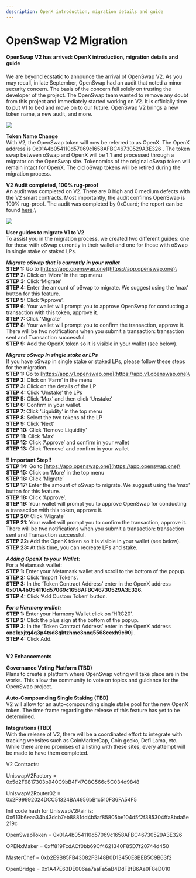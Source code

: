```yaml
---
description: OpenX introduction, migration details and guide
---
```


# OpenSwap V2 Migration

#### OpenSwap V2 has arrived: OpenX introduction, migration details and guide

We are beyond ecstatic to announce the arrival of OpenSwap V2. As you may recall, in late September, OpenSwap had an audit that noted a minor security concern. The basis of the concern fell solely on trusting the developer of the project. The OpenSwap team wanted to remove any doubt from this project and immediately started working on V2. It is officially time to put V1 to bed and move on to our future. OpenSwap V2 brings a new token name, a new audit, and more.

![](https://cdn-images-1.medium.com/max/716/1\*mkQmszJITvIE-gi7N74nuQ.png)

**Token Name Change**\
With V2, the OpenSwap token will now be referred to as OpenX. The OpenX address is 0x01A4b054110d57069c1658AFBC46730529A3E326 . The token swap between oSwap and OpenX will be 1:1 and processed through a migrator on the OpenSwap site. Tokenomics of the original oSwap token will remain intact for OpenX. The old oSwap tokens will be retired during the migration process.

**V2 Audit completed, 100% rug-proof**\
An audit was completed on V2. There are 0 high and 0 medium defects with the V2 smart contracts. Most importantly, the audit confirms OpenSwap is 100% rug-proof. The audit was completed by 0xGuard; the report can be found [here](https://github.com/0xGuard-com/audit-reports/blob/master/openswap\_v2/OpenSwapV2\_final-audit-report.pdf).\


![](https://cdn-images-1.medium.com/max/716/1\*v\_R3ZmkHUT0wTIFHqdHLyA.png)

**User guides to migrate V1 to V2**\
To assist you in the migration process, we created two different guides: one for those with oSwap currently in their wallet and one for those with oSwap in single stake or staked LPs.

_**Migrate oSwap that is currently in your wallet**_\
**STEP 1:** Go to [https://app.openswap.one](https://app.openswap.one)\
**STEP 2:** Click on ‘More’ in the top menu\
**STEP 3:** Click ‘Migrate’\
**STEP 4:** Enter the amount of oSwap to migrate. We suggest using the ‘max’ button for this feature.\
**STEP 5:** Click ‘Approve’. \
**STEP 6:** Your wallet will prompt you to approve OpenSwap for conducting a transaction with this token, approve it. \
**STEP 7:** Click ‘Migrate’\
**STEP 8:** Your wallet will prompt you to confirm the transaction, approve it. \
There will be two notifications when you submit a transaction: transaction sent and Transaction successful.\
**STEP 9:** Add the OpenX token so it is visible in your wallet (see below).

_**Migrate oSwap in single stake or LPs**_\
If you have oSwap in single stake or staked LPs, please follow these steps for the migration.\
**STEP 1:** Go to [https://app.v1.openswap.one](https://app.v1.openswap.one)\
**STEP 2:** Click on ‘Farm’ in the menu\
**STEP 3:** Click on the details of the LP\
**STEP 4:** Click ‘Unstake’ the LPs\
**STEP 5:** Click ‘Max’ and then click ‘Unstake’ \
**STEP 6:** Confirm in your wallet.\
**STEP 7:** Click ‘Liquidity’ in the top menu\
**STEP 8:** Select the two tokens of the LP\
**STEP 9:** Click ‘Next’\
**STEP 10:** Click ‘Remove Liquidity’\
**STEP 11:** Click ‘Max’\
**STEP 12:** Click ‘Approve’ and confirm in your wallet\
**STEP 13:** Click ‘Remove’ and confirm in your wallet

**!! Important Step!!** \
**STEP 14:** Go to [https://app.openswap.one](https://app.openswap.one)\
**STEP 15:** Click on ‘More’ in the top menu\
**STEP 16:** Click ‘Migrate’\
**STEP 17:** Enter the amount of oSwap to migrate. We suggest using the ‘max’ button for this feature.\
**STEP 18:** Click ‘Approve’. \
**STEP 19:** Your wallet will prompt you to approve OpenSwap for conducting a transaction with this token, approve it. \
**STEP 20:** Click ‘Migrate’\
**STEP 21:** Your wallet will prompt you to confirm the transaction, approve it. \
There will be two notifications when you submit a transaction: transaction sent and Transaction successful.\
**STEP 22:** Add the OpenX token so it is visible in your wallet (see below).\
**STEP 23:** At this time, you can recreate LPs and stake.

_**Adding OpenX to your Wallet:**_\
For a Metamask wallet:\
**STEP 1:** Enter your Metamask wallet and scroll to the bottom of the popup.\
**STEP 2:** Click ‘Import Tokens’. \
**STEP 3:** In the ‘Token Contract Address’ enter in the OpenX address **0x01A4b054110d57069c1658AFBC46730529A3E326.** \
**STEP 4:** Click ‘Add Custom Token’ button.

_**For a Harmony wallet:**_\
**STEP 1:** Enter your Harmony Wallet click on ‘HRC20’. \
**STEP 2:** Click the plus sign at the bottom of the popup. \
**STEP 3:** In the ‘Token Contract Address’ enter in the OpenX address **one1qxjtq4q3p4tsd8qktzhmc3nnq5568cexh9c90j** . \
**STEP 4:** Click Add.&#x20;

\
**V2 Enhancements**

**Governance Voting Platform (TBD)**\
Plans to create a platform where OpenSwap voting will take place are in the works. This allow the community to vote on topics and guidance for the OpenSwap project.

**Auto-Compounding Single Staking (TBD)**\
V2 will allow for an auto-compounding single stake pool for the new OpenX token. The time frame regarding the release of this feature has yet to be determined.

**Integrations (TBD)**\
With the release of V2, there will be a coordinated effort to integrate with tracking websites such as CoinMarketCap, Coin gecko, Defi Lama, etc. While there are no promises of a listing with these sites, every attempt will be made to have them completed.



V2 Contracts:

UniswapV2Factory = 0x5d2F9817303b940C9bB4F47C8C566c5C034d9848

UniswapV2Router02 = 0x2F99992024DCC51324BA4956bB1c510F36FA54F5

Init code hash for UniswapV2Pair is: 0x613b6eaa34b43dcb7eb8881dd4b5af85805be104d5f2f385304ffa8bda5e219c

OpenSwapToken = 0x01A4b054110d57069c1658AFBC46730529A3E326

OPENxMaker = 0xff819FcdACf0bb69Cf4621340F85D7f20744d450

MasterChef = 0xb2E9B85FB43082F3148B0D13450E8BEB5C9B63f2

OpenBridge = 0x1A47E63DE006aa7aaFa5aB4DdFBfB6Ae0F8eD010
